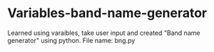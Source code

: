 # Variables-band-name-generator

Learned using varaibles, take user input and created "Band name generator" using python. File name: bng.py
